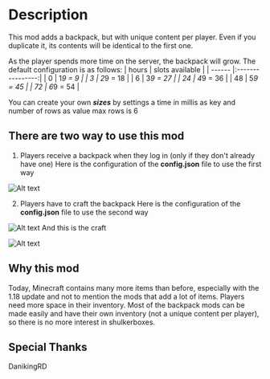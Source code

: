 # Description
This mod adds a backpack, but with unique content per player. Even if you duplicate it, its contents will be identical to the first one.

As the player spends more time on the server, the backpack will grow. The default configuration is as follows:
| hours  | slots available                       |
| ------ |:----------------:| 
|    0   | 1*9 = 9          |
|    3   | 2*9 = 18         |
|    6   | 3*9 = 27         |
|   24   | 4*9 = 36         |
|   48   | 5*9 = 45         |
|   72   | 6*9 = 54         |

You can create your own ***sizes*** by settings a time in millis as key and number of rows as value
max rows is 6

## There are two way to use this mod
1. Players receive a backpack when they log in (only if they don't already have one)
Here is the configuration of the **config.json** file to use the first way

![Alt text](https://github.com/AmibeSkyfy16/SingleBackpack/blob/master/images/config_first_way.png?raw=true)

2. Players have to craft the backpack
Here is the configuration of the **config.json** file to use the second way

![Alt text](https://github.com/AmibeSkyfy16/SingleBackpack/blob/master/images/config_second_way.png?raw=true)
And this is the craft

![Alt text](https://github.com/AmibeSkyfy16/SingleBackpack/blob/master/images/craft.png?raw=true)

## Why this mod
Today, Minecraft contains many more items than before, especially with the 1.18 update and not to mention the mods that add a lot of items. Players need more space in their inventory. Most of the backpack mods can be made easily and have their own inventory (not a unique content per player), so there is no more interest in shulkerboxes.

## Special Thanks
DanikingRD
